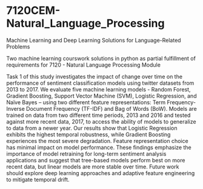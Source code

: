 # 7120CEM-Natural_Language_Processing
Machine Learning and Deep Learning Solutions for Language-Related Problems
 
Two machine learning courswork solutions in python as partial fulfillment of requirements for 7120 - Natural Language Processing Module

Task 1 of this study investigates the impact of change over time on the performance of sentiment classification models using twitter datasets from 2013 to 2017. We evaluate five machine learning models - Random Forest, Gradient Boosting, Support Vector Machine (SVM), Logistic Regression, and Naïve Bayes – using two different feature representations: Term Frequency-Inverse Document Frequency (TF-IDF) and Bag of Words (BoW). Models are trained on data from two different time periods, 2013 and 2016 and tested against more recent data, 2017, to access the ability of models to generalize to data from a newer year. Our results show that Logistic Regression exhibits the highest temporal robustness, while Gradient Boosting experiences the most severe degradation. Feature representation choice has minimal impact on model performance. These findings emphasize the importance of model retraining for long-term sentiment analysis applications and suggest that tree-based models perform best on more recent data, but linear models are more stable over time. Future work should explore deep learning approaches and adaptive feature engineering to mitigate temporal drift.
